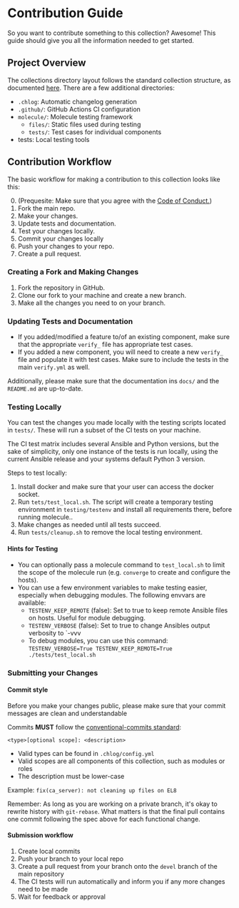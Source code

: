 # Contribution Guide

So you want to contribute something to this collection? Awesome! This guide should give you all the information needed to get started.

## Project Overview

The collections directory layout follows the standard collection structure, as documented [here](https://docs.ansible.com/ansible/latest/dev_guide/developing_collections.html). There are a few additional directories:

- `.chlog`: Automatic changelog generation
- `.github/`: GitHub Actions CI configuration
- `molecule/`: Molecule testing framework
    - `files/`: Static files used during testing
    - `tests/`: Test cases for individual components
- tests: Local testing tools


## Contribution Workflow

The basic workflow for making a contribution to this collection looks like this:

0. (Prequesite: Make sure that you agree with the [Code of Conduct.](https://github.com/maxhoesel/ansible-collection-smallstep/blob/devel/CODE_OF_CONDUCT.yml))
1. Fork the main repo.
2. Make your changes.
2. Update tests and documentation.
3. Test your changes locally.
4. Commit your changes locally
5. Push your changes to your repo.
6. Create a pull request.

### Creating a Fork and Making Changes

1. Fork the repository in GitHub.
2. Clone our fork to your machine and create a new branch.
3. Make all the changes you need to on your branch.

### Updating Tests and Documentation

- If you added/modified a feature to/of an existing component, make sure that the appropriate `verify_` file has appropriate test cases.
- If you added a new component, you will need to create a new `verify_` file and populate it with test cases. Make sure to include the tests in the main `verify.yml` as well.

Additionally, please make sure that the documentation ins `docs/` and the `README.md` are up-to-date.

### Testing Locally

You can test the changes you made locally with the testing scripts located in `tests/`. These will run a subset of the CI tests on your machine.

The CI test matrix includes several Ansible and Python versions, but the sake of simplicity, only one instance of the tests is run locally, using
the current Ansible release and your systems default Python 3 version.

Steps to test locally:

1. Install docker and make sure that your user can access the docker socket.
2. Run `tets/test_local.sh`. The script will create a temporary testing environment in `testing/testenv` and install all requirements there, before running molecule..
3. Make changes as needed until all tests succeed.
4. Run `tests/cleanup.sh` to remove the local testing environment.

#### Hints for Testing

- You can optionally pass a molecule command to `test_local.sh` to limit the scope of the molecule run (e.g. `converge` to create and configure the hosts).
- You can use a few environment variables to make testing easier, especially when debugging modules. The following envvars are available:
    - `TESTENV_KEEP_REMOTE` (false): Set to true to keep remote Ansible files on hosts. Useful for module debugging.
    - `TESTENV_VERBOSE` (false): Set to true to change Ansibles output verbosity to `-vvv
    - To debug modules, you can use this command: `TESTENV_VERBOSE=True TESTENV_KEEP_REMOTE=True ./tests/test_local.sh`

### Submitting your Changes

#### Commit style

Before you make your changes public, please make sure that your commit messages are clean and understandable

Commits **MUST** follow the [conventional-commits standard](https://www.conventionalcommits.org/en/v1.0.0/):

`<type>[optional scope]: <description>`

- Valid types can be found in `.chlog/config.yml`
- Valid scopes are all components of this collection, such as modules or roles
- The description must be lower-case

Example: `fix(ca_server): not cleaning up files on EL8`

Remember: As long as you are working on a private branch, it's okay to rewrite history with `git-rebase`.
What matters is that the final pull contains one commit following the spec above for each functional change.

#### Submission workflow

1. Create local commits
2. Push your branch to your local repo
3. Create a pull request from your branch onto the `devel` branch of the main repository
4. The CI tests will run automatically and inform you if any more changes need to be made
5. Wait for feedback or approval
